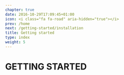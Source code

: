 ```yaml
---
chapter: true
date: 2016-10-29T17:09:45+01:00
icon: <i class="fa fa-road" aria-hidden="true"></i>
prev: /home
next: /getting-started/installation
title: Getting started
type: index
weight: 5
---
```


<!-- ### Chapter X -->

# GETTING STARTED
